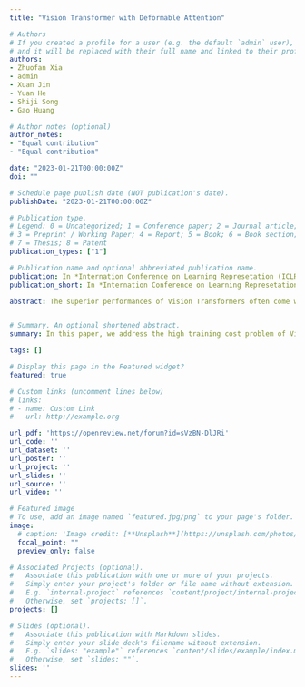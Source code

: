 ```yaml
---
title: "Vision Transformer with Deformable Attention"

# Authors
# If you created a profile for a user (e.g. the default `admin` user), write the username (folder name) here 
# and it will be replaced with their full name and linked to their profile.
authors:
- Zhuofan Xia
- admin
- Xuan Jin
- Yuan He
- Shiji Song
- Gao Huang

# Author notes (optional)
author_notes:
- "Equal contribution"
- "Equal contribution"

date: "2023-01-21T00:00:00Z"
doi: ""

# Schedule page publish date (NOT publication's date).
publishDate: "2023-01-21T00:00:00Z"

# Publication type.
# Legend: 0 = Uncategorized; 1 = Conference paper; 2 = Journal article;
# 3 = Preprint / Working Paper; 4 = Report; 5 = Book; 6 = Book section;
# 7 = Thesis; 8 = Patent
publication_types: ["1"]

# Publication name and optional abbreviated publication name.
publication: In *Internation Conference on Learning Represetation (ICLR) 2023*
publication_short: In *Internation Conference on Learning Represetation (ICLR) 2023*

abstract: The superior performances of Vision Transformers often come with higher training costs. Compared to their CNN counterpart, Transformer models are hungry for large-scale data and their training schedules are usually prolonged. This sets great restrictions on training Transformers with limited resources, where a proper trade-off between training cost and model performance is longed. In this paper, we address the problem by proposing a framework that enables the training process under any training budget from the perspective of model structure, while achieving competitive model performances. Specifically, based on the observation that Transformer exhibits different levels of model redundancies at different training stages, we propose to dynamically control the activation rate of the model structure along the training process and meet the demand on the training budget by adjusting the duration on each level of model complexity. Extensive experiments demonstrate that our framework is applicable to various Vision Transformers, and achieves competitive performances on a wide range of training budgets.


# Summary. An optional shortened abstract.
summary: In this paper, we address the high training cost problem of Vision Transformers by proposing a framework that enables the training process under any training budget from the perspective of model structure, while achieving competitive model performances.

tags: []

# Display this page in the Featured widget?
featured: true

# Custom links (uncomment lines below)
# links:
# - name: Custom Link
#   url: http://example.org

url_pdf: 'https://openreview.net/forum?id=sVzBN-DlJRi'
url_code: ''
url_dataset: ''
url_poster: ''
url_project: ''
url_slides: ''
url_source: ''
url_video: ''

# Featured image
# To use, add an image named `featured.jpg/png` to your page's folder. 
image:
  # caption: 'Image credit: [**Unsplash**](https://unsplash.com/photos/pLCdAaMFLTE)'
  focal_point: ""
  preview_only: false

# Associated Projects (optional).
#   Associate this publication with one or more of your projects.
#   Simply enter your project's folder or file name without extension.
#   E.g. `internal-project` references `content/project/internal-project/index.md`.
#   Otherwise, set `projects: []`.
projects: []

# Slides (optional).
#   Associate this publication with Markdown slides.
#   Simply enter your slide deck's filename without extension.
#   E.g. `slides: "example"` references `content/slides/example/index.md`.
#   Otherwise, set `slides: ""`.
slides: ''
---
```

<!-- 
{{% callout note %}}
Click the *Cite* button above to demo the feature to enable visitors to import publication metadata into their reference management software.
{{% /callout %}}

{{% callout note %}}
Create your slides in Markdown - click the *Slides* button to check out the example.
{{% /callout %}}

Supplementary notes can be added here, including [code, math, and images](https://wowchemy.com/docs/writing-markdown-latex/). -->

